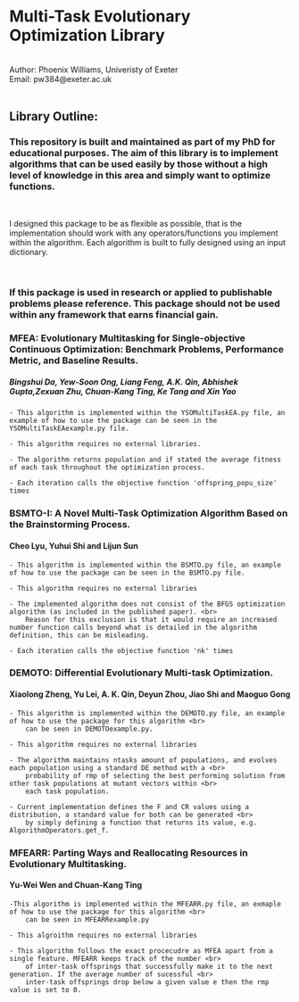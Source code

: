 # Multi-Task Evolutionary Optimization Library

<br>
Author: Phoenix Williams, Univeristy of Exeter <br>
Email: pw384@exeter.ac.uk
<br>
<br>

## Library Outline:

### This repository is built and maintained as part of my PhD for educational purposes. The aim of this library is to implement algorithms that can be used easily by those without a high level of knowledge in this area and simply want to optimize functions. 

<br>

I designed this package to be as flexible as possible, that is the implementation should work with any operators/functions you implement within the algorithm. Each algorithm is built to fully designed using an input dictionary.

<br>

### <b>If this package is used in research or applied to publishable problems please reference. This package should not be used within any framework that earns financial gain.</b>


### MFEA: Evolutionary Multitasking for Single-objective Continuous Optimization: Benchmark Problems, Performance Metric, and Baseline Results. <br>
##### Bingshui Da, Yew-Soon Ong, Liang Feng, A.K. Qin, Abhishek Gupta,Zexuan Zhu, Chuan-Kang Ting, Ke Tang and Xin Yao

    - This algorithm is implemented within the YSOMultiTaskEA.py file, an example of how to use the package can be seen in the YSOMultiTaskEAexample.py file.

    - This algorithm requires no external libraries.

    - The algorithm returns population and if stated the average fitness of each task throughout the optimization process.

    - Each iteration calls the objective function 'offspring_popu_size' times
    


### BSMTO-I: A Novel Multi-Task Optimization Algorithm Based on the Brainstorming Process. <br>
#### Cheo Lyu, Yuhui Shi and Lijun Sun

    - This algorithm is implemented within the BSMTO.py file, an example of how to use the package can be seen in the BSMTO.py file.

    - This algorithm requires no external libraries

    - The implemented algorithm does not consist of the BFGS optimization algorithm (as included in the published paper). <br>
        Reason for this exclusion is that it would require an increased number function calls beyond what is detailed in the algorithm definition, this can be misleading.

    - Each iteration calls the objective function 'nk' times


### DEMOTO: Differential Evolutionary Multi-task Optimization. <br>
#### Xiaolong Zheng, Yu Lei, A. K. Qin, Deyun Zhou, Jiao Shi and Maoguo Gong

    - This algorithm is implemented within the DEMOTO.py file, an example of how to use the package for this algorithm <br>
        can be seen in DEMOTOexample.py.

    - This algorithm requires no external libraries

    - The algorithm maintains ntasks amount of populations, and evolves each population using a standard DE method with a <br>
        probability of rmp of selecting the best performing solution from other task populations at mutant vectors within <br>
        each task population. 

    - Current implementation defines the F and CR values using a distribution, a standard value for both can be generated <br>  
        by simply defining a function that returns its value, e.g. AlgorithmOperators.get_f.

### MFEARR: Parting Ways and Reallocating Resources in Evolutionary Multitasking. <br>
#### Yu-Wei Wen and Chuan-Kang Ting

    -This algorithm is implemented within the MFEARR.py file, an exmaple of how to use the package for this algorithm <br>
        can be seen in MFEARRexample.py

    - This algroithm requires no external libraries

    - This algorithm follows the exact procecudre as MFEA apart from a single feature. MFEARR keeps track of the number <br>
        of inter-task offsprings that successfully make it to the next generation. If the average number of sucessful <br>
        inter-task offsprings drop below a given value e then the rmp value is set to 0.
